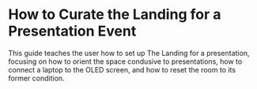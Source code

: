 # How to Curate the Landing for a Presentation Event

This guide teaches the user how to set up The Landing for a presentation, focusing on how to orient the space condusive to presentations, how to connect a laptop to the OLED screen, and how to reset the room to its former condition.